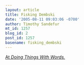 ```yaml
---
layout: article
title: Fisking Dembski
date: '2005-08-11 09:03:06 -0700'
author: Timothy Sandefur
mt_id: 1257
blog_id: 2
post_id: 1257
basename: fisking_dembski
---
```

[At _Doing Things With Words._](http://dtww.blogspot.com/2005/08/i-cant-believe-its-not-buttars.html)
